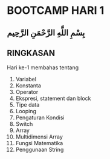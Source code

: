 # BOOTCAMP HARI 1

## بِسْمِ اللَّهِ الرَّحْمَنِ الرَّحِيم  

## RINGKASAN

Hari ke-1 membahas tentang

1. Variabel
2. Konstanta
3. Operator
4. Ekspresi, statement dan block
5. Tipe data
6. Looping
7. Pengaturan Kondisi
8. Switch
9. Array
10. Multidimensi Array
11. Fungsi Matematika
12. Penggunaan String
